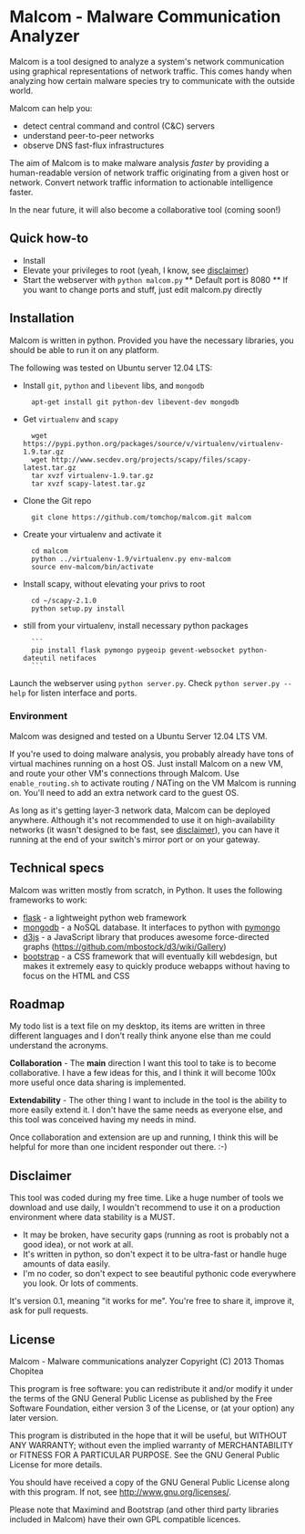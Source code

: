 # Malcom - Malware Communication Analyzer

Malcom is a tool designed to analyze a system's network communication using graphical representations of network traffic. This comes handy when analyzing how certain malware species try to communicate with the outside world. 

Malcom can help you: 

* detect central command and control (C&C) servers
* understand peer-to-peer networks
* observe DNS fast-flux infrastructures

The aim of Malcom is to make malware analysis *faster* by providing a human-readable version of network traffic originating from a given host or network. Convert network traffic information to actionable intelligence faster.

In the near future, it will also become a collaborative tool (coming soon!)

## Quick how-to

* Install
* Elevate your privileges to root (yeah, I know, see [disclaimer](/README.md#Disclaimer))
* Start the webserver with `python malcom.py`
** Default port is 8080
** If you want to change ports and stuff, just edit malcom.py directly

## Installation

Malcom is written in python. Provided you have the necessary libraries, you should be able to run it on any platform.

The following was tested on Ubuntu server 12.04 LTS:

* Install `git`, `python` and `libevent` libs, and `mongodb`


        apt-get install git python-dev libevent-dev mongodb


* Get `virtualenv` and `scapy`


        wget https://pypi.python.org/packages/source/v/virtualenv/virtualenv-1.9.tar.gz
        wget http://www.secdev.org/projects/scapy/files/scapy-latest.tar.gz
        tar xvzf virtualenv-1.9.tar.gz
        tar xvzf scapy-latest.tar.gz


* Clone the Git repo


        git clone https://github.com/tomchop/malcom.git malcom


* Create your virtualenv and activate it


        cd malcom
        python ../virtualenv-1.9/virtualenv.py env-malcom
        source env-malcom/bin/activate


* Install scapy, without elevating your privs to root


        cd ~/scapy-2.1.0
        python setup.py install


* still from your virtualenv, install necessary python packages

        ```
        pip install flask pymongo pygeoip gevent-websocket python-dateutil netifaces
        ```

Launch the webserver using `python server.py`. Check `python server.py --help` for listen interface and ports.

### Environment

Malcom was designed and tested on a Ubuntu Server 12.04 LTS VM.

If you're used to doing malware analysis, you probably already have tons of virtual machines running on a host OS. Just install Malcom on a new VM, and route your other VM's connections through Malcom. Use `enable_routing.sh` to activate routing / NATing on the VM Malcom is running on. You'll need to add an extra network card to the guest OS.

As long as it's getting layer-3 network data, Malcom can be deployed anywhere. Although it's not recommended to use it on high-availability networks (it wasn't designed to be fast, see [disclaimer](/README.md#Disclaimer)), you can have it running at the end of your switch's mirror port or on your gateway.


## Technical specs

Malcom was written mostly from scratch, in Python. It uses the following frameworks to work: 

* [flask](http://flask.pocoo.org/) - a lightweight python web framework
* [mongodb](http://www.mongodb.org/) - a NoSQL database. It interfaces to python with [pymongo](http://api.mongodb.org/python/current/)
* [d3js](http://d3js.org/) - a JavaScript library that produces awesome force-directed graphs (https://github.com/mbostock/d3/wiki/Gallery)
* [bootstrap](http://twitter.github.io/bootstrap/) - a CSS framework that will eventually kill webdesign, but makes it extremely easy to quickly produce webapps without having to focus on the HTML and CSS

## Roadmap

My todo list is a text file on my desktop, its items are written in three different languages and I don't really think anyone else than me could understand the acronyms.

**Collaboration** - The **main** direction I want this tool to take is to become collaborative. I have a few ideas for this, and I think it will become 100x more useful once data sharing is implemented.

**Extendability** - The other thing I want to include in the tool is the ability to more easily extend it. I don't have the same needs as everyone else, and this tool was conceived having my needs in mind.

Once collaboration and extension are up and running, I think this will be helpful for more than one incident responder out there. :-)

## Disclaimer

This tool was coded during my free time. Like a huge number of tools we download and use daily, I wouldn't recommend to use it on a production environment where data stability is a MUST.

* It may be broken, have security gaps (running as root is probably not a good idea), or not work at all. 
* It's written in python, so don't expect it to be ultra-fast or handle huge amounts of data easily. 
* I'm no coder, so don't expect to see beautiful pythonic code everywhere you look. Or lots of comments.

It's version 0.1, meaning "it works for me". You're free to share it, improve it, ask for pull requests.

## License

Malcom - Malware communications analyzer
Copyright (C) 2013 Thomas Chopitea

This program is free software: you can redistribute it and/or modify
it under the terms of the GNU General Public License as published by
the Free Software Foundation, either version 3 of the License, or
(at your option) any later version.

This program is distributed in the hope that it will be useful,
but WITHOUT ANY WARRANTY; without even the implied warranty of
MERCHANTABILITY or FITNESS FOR A PARTICULAR PURPOSE.  See the
GNU General Public License for more details.

You should have received a copy of the GNU General Public License
along with this program.  If not, see <http://www.gnu.org/licenses/>.

Please note that Maximind and Bootstrap (and other third party libraries included in Malcom) have their own GPL compatible licences.